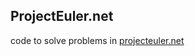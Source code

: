 ## ProjectEuler.net

code to solve problems in [projecteuler.net]("https://projecteuler.net/" "iAbout - Project Euler")

